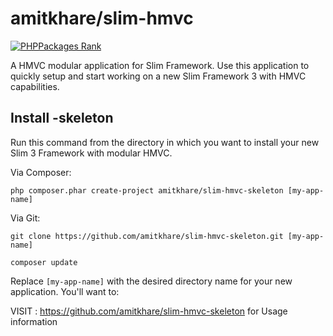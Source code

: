 # amitkhare/slim-hmvc
[![PHPPackages Rank](https://phppackages.org/p/amitkhare/slim-hmvc/badge/rank.svg)](http://phppackages.org/p/amitkhare/slim-hmvc)

A HMVC modular application for Slim Framework. Use this application to quickly setup and start working on a new Slim Framework 3 with HMVC capabilities.

## Install -skeleton

Run this command from the directory in which you want to install your new Slim 3 Framework with modular HMVC.

Via Composer:

    php composer.phar create-project amitkhare/slim-hmvc-skeleton [my-app-name]

Via Git:

    git clone https://github.com/amitkhare/slim-hmvc-skeleton.git [my-app-name]

    composer update

Replace `[my-app-name]` with the desired directory name for your new application. You'll want to:

VISIT : https://github.com/amitkhare/slim-hmvc-skeleton for Usage information
